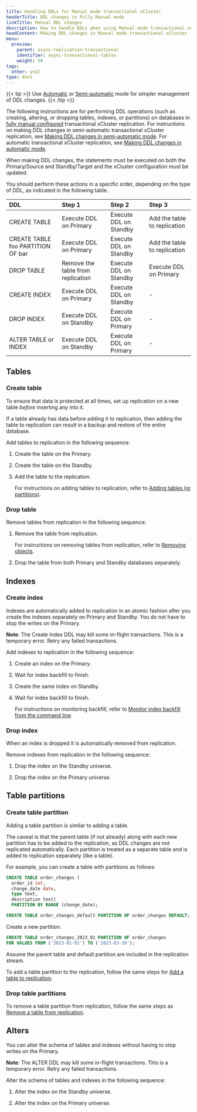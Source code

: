 ```yaml
---
title: Handling DDLs for Manual mode transactional xCluster
headerTitle: DDL changes in Fully Manual mode
linkTitle: Manual DDL changes
description: How to handle DDLs when using Manual mode transactional xCluster replication
headContent: Making DDL changes in Manual mode transactional xCluster
menu:
  preview:
    parent: async-replication-transactional
    identifier: async-transactional-tables
    weight: 50
tags:
  other: ysql
type: docs
---
```


{{< tip >}}
Use [Automatic](../async-transactional-setup-automatic) or [Semi-automatic](../async-transactional-setup-semi-automatic) mode for simpler management of DDL changes.
{{< /tip >}}

The following instructions are for performing DDL operations (such as creating, altering, or dropping tables, indexes, or partitions) on databases in [fully manual configured](../async-transactional-setup-manual/) transactional xCluster replication. For instructions on making DDL changes in semi-automatic transactional xCluster replication, see [Making DDL changes in semi-automatic mode](../async-transactional-setup-semi-automatic/#making-ddl-changes). For automatic transactional xCluster replication, see [Making DDL changes in automatic mode](../async-transactional-setup-automatic/#making-ddl-changes).

When making DDL changes, the statements must be executed on both the Primary/Source and Standby/Target and the xCluster configuration must be updated.

You should perform these actions in a specific order, depending on the type of DDL, as indicated in the following table.

| DDL | Step 1 | Step 2 |  Step 3 |
| :--- | :--- | :--- | :--- |
| CREATE TABLE | Execute DDL on Primary | Execute DDL on Standby | Add the table to replication |
| CREATE TABLE foo PARTITION OF bar | Execute DDL on Primary | Execute DDL on Standby | Add the table to replication |
| DROP TABLE   | Remove the table from replication | Execute DDL on Standby | Execute DDL on Primary |
| CREATE INDEX | Execute DDL on Primary | Execute DDL on Standby | - |
| DROP INDEX   | Execute DDL on Standby | Execute DDL on Primary | - |
| ALTER TABLE or INDEX | Execute DDL on Standby | Execute DDL on Primary | - |

## Tables

### Create table

To ensure that data is protected at all times, set up replication on a new table _before_ inserting any into it.

If a table already has data before adding it to replication, then adding the table to replication can result in a backup and restore of the entire database.

Add tables to replication in the following sequence:

1. Create the table on the Primary.
1. Create the table on the Standby.
1. Add the table to the replication.

    For instructions on adding tables to replication, refer to [Adding tables (or partitions)](../async-deployment/#adding-tables-or-partitions).

### Drop table

Remove tables from replication in the following sequence:

1. Remove the table from replication.

    For instructions on removing tables from replication, refer to [Removing objects](../async-deployment/#removing-objects).

1. Drop the table from both Primary and Standby databases separately.

## Indexes

### Create index

Indexes are automatically added to replication in an atomic fashion after you create the indexes separately on Primary and Standby. You do not have to stop the writes on the Primary.

**Note**: The Create Index DDL may kill some in-flight transactions. This is a temporary error. Retry any failed transactions.

Add indexes to replication in the following sequence:

1. Create an index on the Primary.

1. Wait for index backfill to finish.

1. Create the same index on Standby.

1. Wait for index backfill to finish.

    For instructions on monitoring backfill, refer to [Monitor index backfill from the command line](https://yugabytedb.tips/?p=2215).

### Drop index

When an index is dropped it is automatically removed from replication.

Remove indexes from replication in the following sequence:

1. Drop the index on the Standby universe.

1. Drop the index on the Primary universe.

## Table partitions

### Create table partition

Adding a table partition is similar to adding a table.

The caveat is that the parent table (if not already) along with each new partition has to be added to the replication, as DDL changes are not replicated automatically. Each partition is treated as a separate table and is added to replication separately (like a table).

For example, you can create a table with partitions as follows:

```sql
CREATE TABLE order_changes (
  order_id int,
  change_date date,
  type text,
  description text)
  PARTITION BY RANGE (change_date);
```

```sql
CREATE TABLE order_changes_default PARTITION OF order_changes DEFAULT;
```

Create a new partition:

```sql
CREATE TABLE order_changes_2023_01 PARTITION OF order_changes
FOR VALUES FROM ('2023-01-01') TO ('2023-03-30');
```

Assume the parent table and default partition are included in the replication stream.

To add a table partition to the replication, follow the same steps for [Add a table to replication](#add-a-table-to-replication).

### Drop table partitions

To remove a table partition from replication, follow the same steps as [Remove a table from replication](#remove-a-table-from-replication).

## Alters

You can alter the schema of tables and indexes without having to stop writes on the Primary.

**Note**: The ALTER DDL may kill some in-flight transactions. This is a temporary error. Retry any failed transactions.

Alter the schema of tables and indexes in the following sequence:

1. Alter the index on the Standby universe.

1. Alter the index on the Primary universe.
